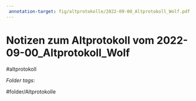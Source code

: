 ```yaml
---
 annotation-target: fig/altprotokolle/2022-09-00_Altprotokoll_Wolf.pdf
---
```

# Notizen zum Altprotokoll vom 2022-09-00_Altprotokoll_Wolf
#altprotokoll



 *Folder tags:*

#folder/Altprotokolle